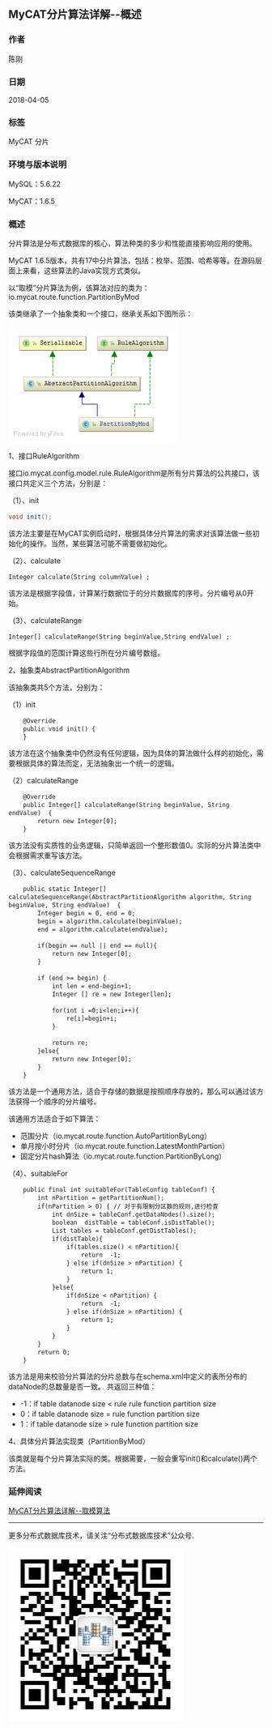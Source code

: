 ## MyCAT分片算法详解--概述

### 作者
陈刚

### 日期
2018-04-05

### 标签
MyCAT 分片

### 环境与版本说明
MySQL：5.6.22

MyCAT：1.6.5

### 概述

分片算法是分布式数据库的核心，算法种类的多少和性能直接影响应用的使用。

MyCAT 1.6.5版本，共有17中分片算法，包括：枚举、范围、哈希等等。在源码层面上来看，这些算法的Java实现方式类似。

以“取模”分片算法为例，该算法对应的类为：io.mycat.route.function.PartitionByMod

该类继承了一个抽象类和一个接口，继承关系如下图所示：

![类关系图](20180405.01.png)

1、接口RuleAlgorithm

接口io.mycat.config.model.rule.RuleAlgorithm是所有分片算法的公共接口，该接口共定义三个方法，分别是：

（1）、init
~~~ java
void init();
~~~
该方法主要是在MyCAT实例启动时，根据具体分片算法的需求对该算法做一些初始化的操作。当然，某些算法可能不需要做初始化。

（2）、calculate
~~~
Integer calculate(String columnValue) ;
~~~
该方法是根据字段值，计算某行数据位于的分片数据库的序号。分片编号从0开始。

（3）、calculateRange
~~~
Integer[] calculateRange(String beginValue,String endValue) ;
~~~
根据字段值的范围计算这些行所在分片编号数组。

2、抽象类AbstractPartitionAlgorithm

该抽象类共5个方法，分别为：

（1）init
~~~
	@Override
	public void init() {
	}
~~~
该方法在这个抽象类中仍然没有任何逻辑，因为具体的算法做什么样的初始化，需要根据具体的算法而定，无法抽象出一个统一的逻辑。

（2）calculateRange
~~~
	@Override
	public Integer[] calculateRange(String beginValue, String endValue)  {
		return new Integer[0];
	}
~~~
该方法没有实质性的业务逻辑，只简单返回一个整形数值0。实际的分片算法类中会根据需求重写该方法。


（3）、calculateSequenceRange
~~~
	public static Integer[] calculateSequenceRange(AbstractPartitionAlgorithm algorithm, String beginValue, String endValue)  {
		Integer begin = 0, end = 0;
		begin = algorithm.calculate(beginValue);
		end = algorithm.calculate(endValue);

		if(begin == null || end == null){
			return new Integer[0];
		}
		
		if (end >= begin) {
			int len = end-begin+1;
			Integer [] re = new Integer[len];
			
			for(int i =0;i<len;i++){
				re[i]=begin+i;
			}
			
			return re;
		}else{
			return new Integer[0];
		}
	}
~~~
该方法是一个通用方法，适合于存储的数据是按照顺序存放的，那么可以通过该方法获得一个顺序的分片编号。

该通用方法适合于如下算法：
* 范围分片（io.mycat.route.function.AutoPartitionByLong）
* 单月按小时分片（io.mycat.route.function.LatestMonthPartion）
* 固定分片hash算法（io.mycat.route.function.PartitionByLong）
     
（4）、suitableFor
~~~
	public final int suitableFor(TableConfig tableConf) {
		int nPartition = getPartitionNum();
		if(nPartition > 0) { // 对于有限制分区数的规则,进行检查
			int dnSize = tableConf.getDataNodes().size();
			boolean  distTable = tableConf.isDistTable();
			List tables = tableConf.getDistTables();
			if(distTable){
				if(tables.size() < nPartition){
					return  -1;
				} else if(dnSize > nPartition) {
					return 1;
				}
			}else{
				if(dnSize < nPartition) {
					return  -1;
				} else if(dnSize > nPartition) {
					return 1;
				}
			}
		}
		return 0;
	}
~~~
该方法是用来校验分片算法的分片总数与在schema.xml中定义的表所分布的dataNode的总数量是否一致。
共返回三种值：
* -1：if table datanode size < rule rule function partition size
* 0：if table datanode size = rule function partition size
* 1：if table datanode size > rule function partition size

4、具体分片算法实现类（PartitionByMod）

该类就是每个分片算法实际的类。根据需要，一般会重写init()和calculate()两个方法。

### 延伸阅读
[MyCAT分片算法详解--取模算法](20180407.md)

---
更多分布式数据库技术，请关注“分布式数据库技术”公众号.

![公众号](../../DRDS-X.jpg)
